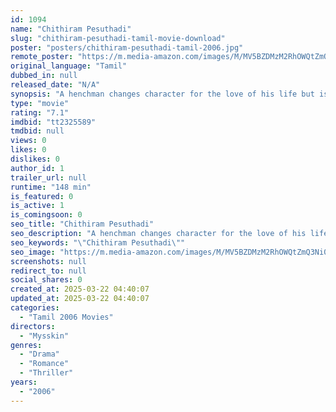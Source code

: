 ```yaml
---
id: 1094
name: "Chithiram Pesuthadi"
slug: "chithiram-pesuthadi-tamil-movie-download"
poster: "posters/chithiram-pesuthadi-tamil-2006.jpg"
remote_poster: "https://m.media-amazon.com/images/M/MV5BZDMzM2RhOWQtZmQ3Ni00Y2RlLWE0MjgtYjY1YjRkZWVmYWIzXkEyXkFqcGc@._V1_SX300.jpg"
original_language: "Tamil"
dubbed_in: null
released_date: "N/A"
synopsis: "A henchman changes character for the love of his life but is later involved in a controversy that changes everything. Will he win her back or will he have to live with it entails the rest of the story!"
type: "movie"
rating: "7.1"
imdbid: "tt2325589"
tmdbid: null
views: 0
likes: 0
dislikes: 0
author_id: 1
trailer_url: null
runtime: "148 min"
is_featured: 0
is_active: 1
is_comingsoon: 0
seo_title: "Chithiram Pesuthadi"
seo_description: "A henchman changes character for the love of his life but is later involved in a controversy that changes everything. Will he win her back or will he have to live with it entails the rest of the story!"
seo_keywords: "\"Chithiram Pesuthadi\""
seo_image: "https://m.media-amazon.com/images/M/MV5BZDMzM2RhOWQtZmQ3Ni00Y2RlLWE0MjgtYjY1YjRkZWVmYWIzXkEyXkFqcGc@._V1_SX300.jpg"
screenshots: null
redirect_to: null
social_shares: 0
created_at: 2025-03-22 04:40:07
updated_at: 2025-03-22 04:40:07
categories:
  - "Tamil 2006 Movies"
directors:
  - "Mysskin"
genres:
  - "Drama"
  - "Romance"
  - "Thriller"
years:
  - "2006"
---
```


